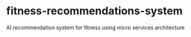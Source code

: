 # fitness-recommendations-system
AI recommendation system for fitness using micro services architecture
